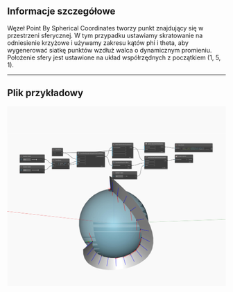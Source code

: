 <!--- Autodesk.DesignScript.Geometry.CoordinateSystem.BySphericalCoordinates --->
<!--- UYY33O65ZLXAIX5KFQN2EYDM2O5XLAGJFC4EWEKGUHZDIXLTI5BA --->
## Informacje szczegółowe
Węzeł Point By Spherical Coordinates tworzy punkt znajdujący się w przestrzeni sferycznej. W tym przypadku ustawiamy skratowanie na odniesienie krzyżowe i używamy zakresu kątów phi i theta, aby wygenerować siatkę punktów wzdłuż walca o dynamicznym promieniu. Położenie sfery jest ustawione na układ współrzędnych z początkiem (1, 5, 1).
___
## Plik przykładowy

![BySphericalCoordinates](./UYY33O65ZLXAIX5KFQN2EYDM2O5XLAGJFC4EWEKGUHZDIXLTI5BA_img.jpg)

